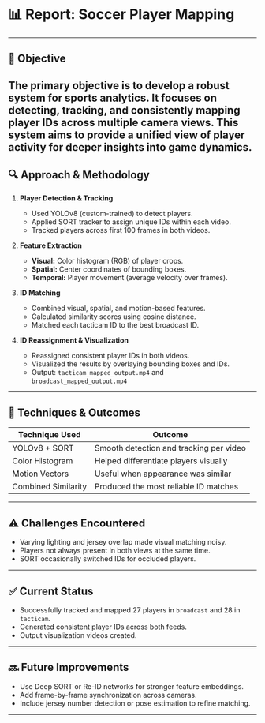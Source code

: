 # 📊 Report: Soccer Player Mapping


---

## 🎯 Objective

The primary objective is to develop a robust system for sports analytics. It focuses on detecting, tracking, and consistently mapping player IDs across multiple camera views. This system aims to provide a unified view of player activity for deeper insights into game dynamics.
---

## 🔍 Approach & Methodology

1. **Player Detection & Tracking**
   - Used YOLOv8 (custom-trained) to detect players.
   - Applied SORT tracker to assign unique IDs within each video.
   - Tracked players across first 100 frames in both videos.

2. **Feature Extraction**
   - **Visual:** Color histogram (RGB) of player crops.
   - **Spatial:** Center coordinates of bounding boxes.
   - **Temporal:** Player movement (average velocity over frames).

3. **ID Matching**
   - Combined visual, spatial, and motion-based features.
   - Calculated similarity scores using cosine distance.
   - Matched each tacticam ID to the best broadcast ID.

4. **ID Reassignment & Visualization**
   - Reassigned consistent player IDs in both videos.
   - Visualized the results by overlaying bounding boxes and IDs.
   - Output: `tacticam_mapped_output.mp4` and `broadcast_mapped_output.mp4`

---

## 🧪 Techniques & Outcomes

| Technique Used         | Outcome                                      |
|------------------------|----------------------------------------------|
| YOLOv8 + SORT          | Smooth detection and tracking per video      |
| Color Histogram        | Helped differentiate players visually        |
| Motion Vectors         | Useful when appearance was similar           |
| Combined Similarity    | Produced the most reliable ID matches        |

---

## ⚠️ Challenges Encountered

- Varying lighting and jersey overlap made visual matching noisy.
- Players not always present in both views at the same time.
- SORT occasionally switched IDs for occluded players.

---

## ✅ Current Status

- Successfully tracked and mapped 27 players in `broadcast` and 28 in `tacticam`.
- Generated consistent player IDs across both feeds.
- Output visualization videos created.

---

## 🔜 Future Improvements

- Use Deep SORT or Re-ID networks for stronger feature embeddings.
- Add frame-by-frame synchronization across cameras.
- Include jersey number detection or pose estimation to refine matching.

---
